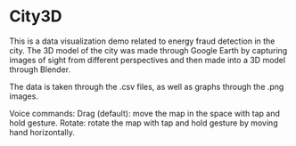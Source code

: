# City3D

This is a data visualization demo related to energy fraud detection in the city.
The 3D model of the city was made through Google Earth by capturing images of sight from different perspectives and then made into a 3D model
through Blender.

The data is taken through the .csv files, as well as graphs through the .png images.

Voice commands:
Drag (default): move the map in the space with tap and hold gesture.
Rotate: rotate the map with tap and hold gesture by moving hand horizontally.
